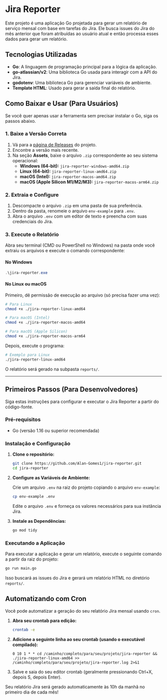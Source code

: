 # Jira Reporter

Este projeto é uma aplicação Go projetada para gerar um relatório de serviço mensal com base em tarefas do Jira. Ele busca issues do Jira do mês anterior que foram atribuídas ao usuário atual e então processa esses dados para gerar um relatório.

## Tecnologias Utilizadas

* **Go**: A linguagem de programação principal para a lógica da aplicação.
* **go-atlassian/v2**: Uma biblioteca Go usada para interagir com a API do Jira.
* **godotenv**: Uma biblioteca Go para gerenciar variáveis de ambiente.
* **Template HTML**: Usado para gerar a saída final do relatório.

## Como Baixar e Usar (Para Usuários)

Se você quer apenas usar a ferramenta sem precisar instalar o Go, siga os passos abaixo.

### 1. Baixe a Versão Correta

1.  Vá para a [página de Releases](https://github.com/Alan-Gomes1/jira-reporter/releases) do projeto.
2.  Encontre a versão mais recente.
3.  Na seção **Assets**, baixe o arquivo `.zip` correspondente ao seu sistema operacional:
    * **Windows (64-bit):** `jira-reporter-windows-amd64.zip`
    * **Linux (64-bit):** `jira-reporter-linux-amd64.zip`
    * **macOS (Intel):** `jira-reporter-macos-amd64.zip`
    * **macOS (Apple Silicon M1/M2/M3):** `jira-reporter-macos-arm64.zip`

### 2. Extraia e Configure

1.  Descompacte o arquivo `.zip` em uma pasta de sua preferência.
2.  Dentro da pasta, renomeie o arquivo `env-example` para `.env`.
3.  Abra o arquivo `.env` com um editor de texto e preencha com suas credenciais do Jira.

### 3. Execute o Relatório

Abra seu terminal (CMD ou PowerShell no Windows) na pasta onde você extraiu os arquivos e execute o comando correspondente:

#### **No Windows**
```powershell
.\jira-reporter.exe
````

#### **No Linux ou macOS**

Primeiro, dê permissão de execução ao arquivo (só precisa fazer uma vez):

```bash
# Para Linux
chmod +x ./jira-reporter-linux-amd64

# Para macOS (Intel)
chmod +x ./jira-reporter-macos-amd64

# Para macOS (Apple Silicon)
chmod +x ./jira-reporter-macos-arm64
```

Depois, execute o programa:

```bash
# Exemplo para Linux
./jira-reporter-linux-amd64
```

O relatório será gerado na subpasta `reports/`.

-----

## Primeiros Passos (Para Desenvolvedores)

Siga estas instruções para configurar e executar o Jira Reporter a partir do código-fonte.

### Pré-requisitos

  * Go (versão 1.16 ou superior recomendada)

### Instalação e Configuração

1.  **Clone o repositório:**

    ```bash
    git clone https://github.com/Alan-Gomes1/jira-reporter.git
    cd jira-reporter
    ```

2.  **Configure as Variáveis de Ambiente:**

    Crie um arquivo `.env` na raiz do projeto copiando o arquivo `env-example`:

    ```bash
    cp env-example .env
    ```

    Edite o arquivo `.env` e forneça os valores necessários para sua instância Jira.

3.  **Instale as Dependências:**

    ```bash
    go mod tidy
    ```

### Executando a Aplicação

Para executar a aplicação e gerar um relatório, execute o seguinte comando a partir da raiz do projeto:

```bash
go run main.go
```

Isso buscará as issues do Jira e gerará um relatório HTML no diretório `reports/`.

## Automatizando com Cron

Você pode automatizar a geração do seu relatório Jira mensal usando `cron`.

1.  **Abra seu crontab para edição:**

    ```bash
    crontab -e
    ```

2.  **Adicione a seguinte linha ao seu crontab (usando o executável compilado):**

    ```cron
    0 10 1 * * cd /caminho/completo/para/seu/projeto/jira-reporter && ./jira-reporter-linux-amd64 >> /caminho/completo/para/seu/projeto/jira-reporter.log 2>&1
    ```
3. Salve e saia do seu editor crontab (geralmente pressionando Ctrl+X, depois S, depois Enter).

Seu relatório Jira será gerado automaticamente às 10h da manhã no primeiro dia de cada mês!